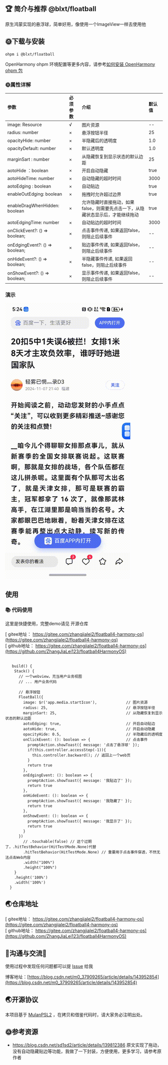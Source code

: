 
## 🏆 简介与推荐 @blxt/floatball 

原生鸿蒙实现的悬浮球，简单好用，像使用一个ImageView一样去使用他

## 🌞下载与安装

`ohpm i @blxt/floatball`

OpenHarmony ohpm 环境配置等更多内容，请参考[如何安装 OpenHarmony ohpm 包](https://ohpm.openharmony.cn/#/cn/help/downloadandinstall)

 
### 🌞属性详解     

| 参数                             | 必须参数     | 介绍 | 默认值  |
|:-------------------------------|:---------|:----|:-----|
| image: Resource                | √        | 图片资源  | --   |
| radius: number                 | ×        | 悬浮按钮半径  | 25   |                                    
| opacityHide: number            | ×        | 半隐藏后的透明度 | 1.0  |                                   
| opacityDefault: number         | ×        | 默认透明度  | 1.0  |                                     
| marginSart   : number          | ×        | 从隐藏恢复到显示状态的默认边距       | 25   |                      
| aotoHide ：boolean              | ×        | 开启自动隐藏  | true |                                    
| aotoHideTime: number           | ×        | 自动隐藏的超时时间   | 3000 |                                
| aotoEdging : boolean           | ×        | 自动贴边   | true |                                     
| enableOutEdging: boolean       | ×        | 拖拽时允许超过边界   | true |                                
| enableDragWhenHidden: boolean  | ×        | 允许隐藏时直接拖动，如果false，则需要先点击一下，从隐藏状态显示后，才能继续拖动  | true |
| aotoEdgingTime: number         | ×        | 自动贴边的超时时间  | 3000 |                
| onClickEvent?: () => boolean;  | ×        | 点击事件传递, 如果返回false，则阻止后续事件   | --   |
| onEdgingEvent?: () => boolean; | ×        | 贴边事件传递, 如果返回false，则阻止后续事件  | --   | 
| onHideEvent?: () => boolean;   | ×        | 半隐藏事件传递, 如果返回false，则阻止后续事件  | --   |
| onShowEvent?: () => boolean;   | ×        | 显示事件传递, 如果返回false，则阻止后续事件  | --   |

### 演示  
![演示](./演示.gif)
 
## 使用
 
### 📚 代码使用  
 这里是快捷使用，完整demo请见 开源仓库 

[ gitee地址： https://gitee.com/zhangjialei2/floatball4-harmony-os](https://gitee.com/zhangjialei2/floatball4-harmony-os)  
[ github地址： https://gitee.com/zhangjialei2/floatball4-harmony-os](https://github.com/ZhangJiaLei123/floatball4HarmonyOS)


``` arkts

   build() {
    Stack() {
      // 一个webview，充当用户业务视图
      // ... 用户业务代码

      // 悬浮按钮
      FloatBall({
        image: $r('app.media.startIcon'),             // 图片资源
        radius: 25,                                   // 悬浮按钮半径
        marginSart: 25,                               // 从隐藏恢复到显示状态的默认边距
        aotoEdging: true,                             // 开启自动贴边
        aotoHide: true,                               // 开启自动隐藏
        opacityHide: 0.5,                             // 半隐藏后的透明度
        onClickEvent: (): boolean => {                // 点击事件
          promptAction.showToast({ message: '点击了悬浮球' });
          if(this.controller.accessStep(-1)){
            this.controller.backward(); // 返回上一个web页
          }
          return true
        },
        onEdgingEvent: (): boolean => {
          promptAction.showToast({ message: '我贴边了' });
          return true
        },
        onHideEvent: (): boolean => {
          promptAction.showToast({ message: '我隐藏了' });
          return true
        },
        onShowEvent: (): boolean => {
          promptAction.showToast({ message: '我显示了' });
          return true
        }
      })
        // .touchable(false) // 这个过期了，.hitTestBehavior(HitTestMode.None)代替
        .hitTestBehavior(HitTestMode.None) // 重要用于点击事件穿透，不然无法点击Web内容
        .width("100%")
        .height("100%")
    }
    .height('100%')
    .width('100%')
  }
```

## 🌏仓库地址 
[ gitee地址： https://gitee.com/zhangjialei2/floatball4-harmony-os](https://gitee.com/zhangjialei2/floatball4-harmony-os)  
[ github地址： https://gitee.com/zhangjialei2/floatball4-harmony-os](https://github.com/ZhangJiaLei123/floatball4HarmonyOS)

## 🍎沟通与交流🙏
使用过程中发现任何问题都可以提 [Issue](https://gitee.com/zhangjialei2/floatball4-harmony-os)  给我 

博客地址：[https://blog.csdn.net/m0_37909265/article/details/143952854](https://blog.csdn.net/m0_37909265/article/details/143952854)

## 🌏开源协议
本项目基于 [MulanPSL2](http://license.coscl.org.cn/MulanPSL2) ，在拷贝和借鉴代码时，请大家务必注明出处。

## 🌞参考资源
* https://blog.csdn.net/sd1sd2/article/details/139812386 原文实现了拖动，没有自动隐藏贴边等功能，我做了一下封装，方便使用，更多学习，请参考原作者